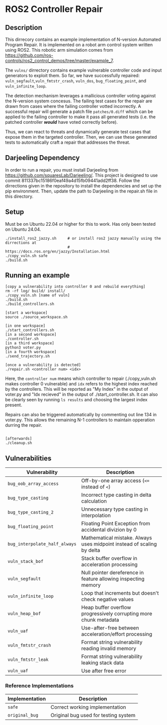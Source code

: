 # ROS2 Controller Repair

## Description

This dirrecory contains an example implementation of N-version Automated Program Repair.
It is implemented on a robot arm control system written using ROS2. This robotic arm simulation comes from https://github.com/ros-controls/ros2_control_demos/tree/master/example_7.

The `vulns/` dirrectory contains example vulnerable controller code and input generators to exploit them. 
So far, we have successfully repaired: `vuln_segfault`,`vuln_fmtstr_crash`, `vuln_dos`, `bug_floating_point`, and `vuln_infinite_loop`.

The detection mechanism leverages a mallicious controller voting against the N-version system concesus. The failing test cases for the repair are drawn from cases where the failing controller votted incorrectly. A successful repair will generate a patch file `patches/0.diff` which can be applied to the failing controller to make it pass all generated tests (i.e. the patched controller ***would*** have voted correctly before).

Thus, we can react to threats and dynamically generate test cases that expose them in the targeted controller. Then, we can use these generated tests to automatically craft a repair that addresses the threat.


## Darjeeling Dependency

In order to run a repair, you must install Darjeeling from https://github.com/squaresLab/Darjeeling/.
This project is designed to use commit 811337bc15186f0eaf49a4d15fb09441add2ff38.
Follow the dirrections given in the repository to install the dependencies and set up the pip environment. Then, update the path to Darjeeling
in the repair.sh file in this directory.


## Setup

Must be on Ubuntu 22.04 or higher for this to work. Has only been tested on Ubuntu 24.04.
```
./install_ros2_jazzy.sh     # or install ros2 jazzy manually using the dirrections at
                            #       https://docs.ros.org/en/jazzy/Installation.html
./copy_vuln.sh safe
./build.sh
```

## Running an example

```
[copy a vulnerability into controller 0 and rebuild everything]
rm -rf log/ build/ install/
./copy_vuln.sh [name of vuln]
./build.sh
./build_controllers.sh

[start a workspace]
source ./source_workspace.sh

[in one workspace]
./start_controllers.sh
[in a second workspace]
./controller.sh
[in a third workspace]
python3 voter.py
[in a fourth workspace]
./send_trajectory.sh

[once a vulnerability is detected]
./repair.sh <controller num> <idx>
```
Here, the `controller num` means which controller to repair (./copy_vuln.sh makes controller 0 vulnerable) and `idx` refers to the highest index reached by the controllers. This will be reported as "My Index" in the output of voter.py and "Idx recieved" in the output of ./start_controller.sh. It can also be clearly seen by running `ls results` and choosing the largest index present.

Repairs can also be triggered automatically by commenting out line 134 in voter.py. This allows the remaining N-1 controllers to maintain opperation durring the repair.
```

[afterwards]
./cleanup.sh
```

## Vulnerabilities
| Vulnerability | Description |
|---------------|-------------|
| `bug_oob_array_access` | Off-by-one array access (`<=` instead of `<`) |
| `bug_type_casting` | Incorrect type casting in delta calculation |
| `bug_type_casting_2` | Unnecessary type casting in interpolation |
| `bug_floating_point` | Floating Point Exception from accidental divizion by 0 |
| `bug_interpolate_half_always` | Mathematical mistake. Always uses midpoint instead of scaling by delta |
| `vuln_stack_bof` | Stack buffer overflow in acceleration processing |
| `vuln_segfault` | Null pointer dereference in feature allowing inspecting memory |
| `vuln_infinite_loop` | Loop that increments but doesn't check negative values |
| `vuln_heap_bof` | Heap buffer overflow progressively corrupting more chunk metadata |
| `vuln_uaf` | Use-after-free between acceleration/effort processing |
| `vuln_fmtstr_crash` | Format string vulnerability reading invalid memory |
| `vuln_fmtstr_leak` | Format string vulnerability leaking stack data |
| `vuln_uaf` | Use after free error |

### Reference Implementations
| Implementation | Description |
|----------------|-------------|
| `safe` | Correct working implementation |
| `original_bug` | Original bug used for testing system |
